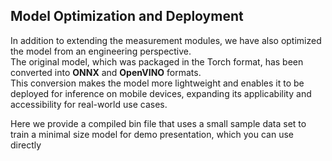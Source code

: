 ## Model Optimization and Deployment
In addition to extending the measurement modules, we have also optimized the model from an engineering perspective.  
The original model, which was packaged in the Torch format, has been converted into **ONNX** and **OpenVINO** formats.  
This conversion makes the model more lightweight and enables it to be deployed for inference on mobile devices, expanding its applicability and accessibility for real-world use cases.
 

Here we provide a compiled bin file that uses a small sample data set to train a minimal size model for demo presentation, which you can use directly